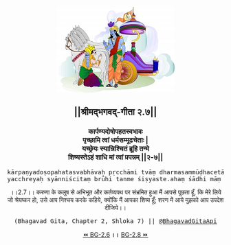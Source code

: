 <center><img src="../../asset/BG.png" alt="#API #bhagavadgitaapi #slok #nodejs #js #api #gitaapi #krishna #hinduism #vedic #ISKCON #shreemadbhagavadgita #technology"/>
<h2>||श्रीमद्‍भगवद्‍-गीता २.७||</h2>
<h3>कार्पण्यदोषोपहतस्वभावः<br/>पृच्छामि त्वां धर्मसम्मूढचेताः |<br/>यच्छ्रेयः स्यान्निश्चितं ब्रूहि तन्मे<br/>शिष्यस्तेऽहं शाधि मां त्वां प्रपन्नम् ||२-७||</h3>
<pre>kārpaṇyadoṣopahatasvabhāvaḥ pṛcchāmi tvāṃ dharmasammūḍhacetāḥ .<br/>yacchreyaḥ syānniścitaṃ brūhi tanme śiṣyaste.ahaṃ śādhi māṃ tvāṃ prapannam ||2-7||</pre>
<p>।।2.7।। करुणा के कलुष से अभिभूत और कर्तव्यपथ पर संभ्रमित हुआ मैं आपसे पूछता हूँ, कि मेरे लिये जो श्रेयष्कर हो, उसे आप निश्चय करके कहिये, क्योंकि मैं आपका शिष्य हूँ; शरण में आये मुझको आप उपदेश दीजिये।।</p>
<pre>(Bhagavad Gita, Chapter 2, Shloka 7) || <a href="https://twitter.com/bhagavadgitaapi">@BhagavadGitaApi</a></pre><a href="../../2/6">⏪  BG-2.6</a><b>        ।।        </b><a href="../../2/8">BG-2.8  ⏩</a></center>